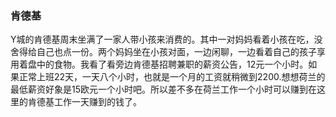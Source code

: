 ### 肯德基
Y城的肯德基周末坐满了一家人带小孩来消费的。其中一对妈妈看着小孩在吃，没舍得给自己也点一份。两个妈妈坐在小孩对面，一边闲聊，一边看着自己的孩子享用着盘中的食物。我看了看旁边肯德基招聘兼职的薪资公告，12元一个小时。如果正常上班22天，一天八个小时，也就是一个月的工资就稍微到2200.想想荷兰的最低薪资好象是15欧元一个小时吧。所以差不多在荷兰工作一个小时可以赚到在这里的肯德基工作一天赚到的钱了。
